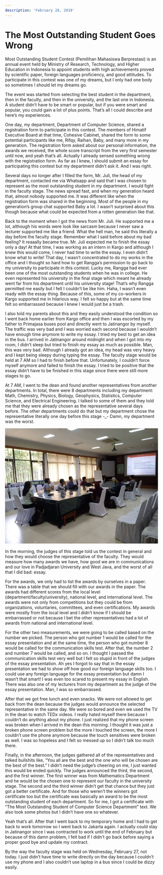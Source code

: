 ```yaml
---
description: 'February 28, 2019'
---
```


# The Most Outstanding Student Goes Wrong

Most Outstanding Student Contest \(Pemilihan Mahasiswa Berprestasi\) is an annual event held by Ministry of Research, Technology, and Higher Education in Indonesia to appoint students with high achievements proved by scientific paper, foreign languages proficiency, and good attitudes. To participate in this contest was one of my dreams, but I only had one body so sometimes I should let my dreams go.

The event was started from selecting the best student in the department, then in the faculty, and then in the university, and the last one in Indonesia. A student didn’t have to be smart or popular, but if you were smart and popular, you could gain a lot of plus points. That’s all I could describe and here’s my experiences.

One day, my department, Department of Computer Science, shared a registration form to participate in this contest. The members of Himatif Executive Board at that time, Cohesive Cabinet, shared the form to some potential participants like me, Rifqy, Raihan, Baby, and many more in my generation. The registration form asked about our personal information, the awards we received, the whole score transcript from the very first semester until now, and yeah that’s all. Actually I already sensed something wrong with the registration form. As far as I knew, I should submit an essay for participating this contest but my department didn’t ask it. And I was right.

Several days no longer after I filled the form, Mr. Juli, the head of my department, contacted me via Whatsapp and said that I was chosen to represent as the most outstanding student in my department. I would fight in the faculty stage. The news spread fast, and when my generation heard that, almost nobody supported me. It was different like when the registration form was shared in the beginning. Most of the people in my generation’s group chat supported Baby a lot. I wasn’t surprised about this though because what could be expected from a rotten generation like that.

Back to the moment when I got the news from Mr. Juli. He supported me a lot, although his words were look like sarcasm because I never saw a lecturer supported me like a friend. What the hell man, he said this literally a day before the faculty stage. Remember what I said before about my bad feeling? It reaaally became true. Mr. Juli expected me to finish the essay only a day! At that time, I was working as an intern in Kargo and although I knew this would come, I never had time to write the essay. I even didn’t know what to write! That day, I wasn’t concentrated to do my works in the office and I thought so hard how to get Rangga’s permission to go back to my university to participate in this contest. Lucky me, Rangga had ever been one of the most outstanding students when he was in college. He even represented his university in the final stage which meant he already went far from his department until his university stage! That’s why Rangga permitted me easily but I felt I couldn’t be like him. Haha, I wasn’t even ready with the essay thing. Because of this, some of my co-workers in Kargo supported me in hilarious way. I felt so happy but at the same time felt so embarrassed because I knew I would just be a trash.

I also told my parents about this and they easily understood the condition so I went back home earlier from Kargo office and then I was escorted by my father to Primajasa buses pool and directly went to Jatinangor by myself. The traffic was very bad and I was worried each second because I wouldn’t have enough time anymore to write my essay. I tried my best to get an idea in the bus. I arrived in Jatinangor around midnight and when I got into my room, I didn’t sleep but tried to finish my essay as much as possible. Man, this was very bad. Although I already got an idea, my head was very heavy and I kept being sleepy during typing the essay. The faculty stage would be held at 7 AM so I had to finish before that. Unfortunately, I couldn’t force myself anymore and failed to finish the essay. I tried to be positive that the essay didn’t have to be finished in this stage since there were still more stages to go.

At 7 AM, I went to the dean and found another representatives from another departments. In total, there were 8 departments including my department: Math, Chemistry, Physics, Biology, Geophysics, Statistics, Computer Science, and Electrical Engineering. I talked to some of them and they told me that they were already chosen as the representative several days before. The other departments could do that but my department chose the representative literally one day before this stage -\_- Damn, my department was the worst.

![](../../.gitbook/assets/544612.jpg)

In the morning, the judges of this stage told us the contest in general and how they would choose the representative of the faculty. They would measure how many awards we have, how good we are in communications and our love in Padjadjaran University and West Java, and the worst of all that I did bad: essay.

For the awards, we only had to list the awards by ourselves in a paper. There was a table that we should fill with our awards in the paper. The awards had different scores from the local level \(department/faculty/university\), national level, and international level. The awards were not only from competitions but they could be from organizations, voluntaries, committees, and even certifications. My awards were mostly from the local level and I didn’t know if I should be embarrassed or not because I bet the other representatives had a lot of awards from national and international level.

For the other two measurements, we were going to be called based on the number we picked. The person who got number 1 would be called for the essay presentation and at the same time, the person who got number 8 would be called for the communication skills test. After that, the number 2 and number 7 would be called, and so on. I thought I passed the communication skills test very well but I felt so stupid in front of the judges of the essay presentation. Ah yes I forgot to say that in the essay presentation we had to show off how good our foreign language skills too. I could use any foreign language for the essay presentation but damn I wasn’t that smart! I was even too scared to present my essay in English. There was also one of my lecturers from my department as the judge of the essay presentation. Man, I was so embarrassed.

After that we got free lunch and even snacks. We were not allowed to get back from the dean because the judges would announce the selected representative in the same day. We were so bored and even we used the TV in the dean to watch TEDx videos. I really hated myself there because I couldn’t do anything about my phone. I just realized that my phone screen was broken when I arrived in the dean this morning. I thought it was just a broken phone screen problem but the more I touched the screen, the more I couldn’t use the phone anymore because the touch sensitives were broken as well. I was so hopeless and I felt so messed up so I didn’t talk too much there.

Finally, in the afternoon, the judges gathered all of the representatives and talked bullshits like, “You all are the best and the one who will be chosen are the best of the best.” I didn’t need the judge’s cheering on me, I just wanted this would be ended quickly. The judges announced the third, the second, and the first winner. The first winner was from Mathematics Department and he would be the chosen one to represent our faculty in the university stage. The second and the third winner didn’t get that chance but they just got a better certificate. And for those who weren’t the winners got certificate too but the certificate was basically an award to be the most outstanding student of each department. So for me, I got a certificate with “The Most Outstanding Student of Computer Science Department” text. We also took some photos but I didn’t have one so whatever.

Yeah that’s all. After that I went back to my temporary home and I had to get back to work tomorrow so I went back to Jakarta again. I actually could stay in Jatinangor since I was contracted to work until the end of February but because of this damn problem, I felt bad if I didn’t go back before saying a proper good bye and update my contract.

By the way the faculty stage was held on Wednesday, February 27, not today. I just didn’t have time to write directly on the day because I couldn’t use my phone and I also couldn’t use laptop in a bus since I could be dizzy easily.

